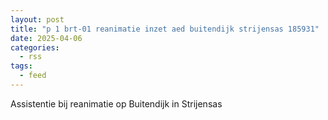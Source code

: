 ```yaml
---
layout: post
title: "p 1 brt-01 reanimatie inzet aed buitendijk strijensas 185931"
date: 2025-04-06
categories: 
  - rss
tags: 
  - feed
---
```


Assistentie bij reanimatie op Buitendijk in Strijensas
